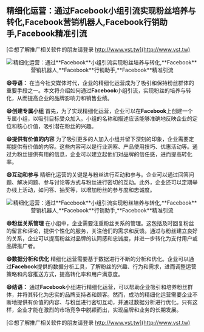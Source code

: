 ## **精细化运营：通过**Facebook**小组引流实现粉丝培养与转化,**Facebook**营销机器人,**Facebook**行销助手,**Facebook**精准引流**

[😍想了解推广相关软件的朋友请登录 http://www.vst.tw](http://www.vst.tw)

 <center><img src="https://vst.tw/MP4/tuiguang/png/8.png" alt="精细化运营：通过**Facebook**小组引流实现粉丝培养与转化,**Facebook**营销机器人,**Facebook**行销助手,**Facebook**精准引流"></center>

**😄导语：**
在当今社交媒体时代，企业的精细化运营成为了吸引和保持粉丝群体的重要手段之一。本文将介绍如何通过**Facebook**小组引流，实现粉丝的培养与转化，从而提高企业的品牌影响力和销售业绩。

**😄创建专属小组**
首先，为了实现精细化运营，企业可以在**Facebook**上创建一个专属小组，以吸引目标受众加入。小组的名称和描述应该能够准确地反映企业的定位和核心价值，吸引潜在粉丝的兴趣。

**😄提供有价值的内容**
为了吸引更多的人加入小组并留下深刻的印象，企业需要定期提供有价值的内容。这些内容可以是行业洞察、产品使用技巧、优惠活动等。通过为粉丝提供有用的信息，企业可以建立起他们对品牌的信任感，进而提高转化率。

**😄互动和参与**
精细化运营的关键是与粉丝进行互动和参与。企业可以通过回答问题、解决问题、参与讨论等方式与粉丝进行密切的互动。此外，企业还可以定期举办线上活动，如问答、抽奖等，以增加粉丝的参与度和忠诚度。

 <center><img src="https://vst.tw/MP4/tuiguang/png/0.png" alt="精细化运营：通过**Facebook**小组引流实现粉丝培养与转化,**Facebook**营销机器人,**Facebook**行销助手,**Facebook**精准引流"></center>

**😄粉丝关系管理**
在小组中，企业需要注重粉丝关系的管理。这包括及时回复粉丝的留言和评论，提供个性化的服务，关注他们的需求和反馈。通过与粉丝建立良好的关系，企业可以提高粉丝对品牌的认同感和忠诚度，并进一步转化为支付用户或品牌推广者。

**😄数据分析和优化**
精细化运营需要基于数据进行不断的分析和优化。企业可以通过**Facebook**提供的数据分析工具，了解粉丝的兴趣、行为和需求，进而调整运营策略和内容推送方式，提高转化率和用户满意度。

**😄结语：**
通过**Facebook**小组进行精细化运营，可以帮助企业吸引和培养粉丝群体，并将其转化为忠实的品牌支持者和顾客。然而，成功的精细化运营需要企业不断地提供有价值的内容、与粉丝进行密切互动，并通过数据分析进行优化。只有这样，企业才能在激烈的市场竞争中脱颖而出，实现品牌和业务的长期发展。

[😍想了解推广相关软件的朋友请登录 http://www.vst.tw](http://www.vst.tw)



